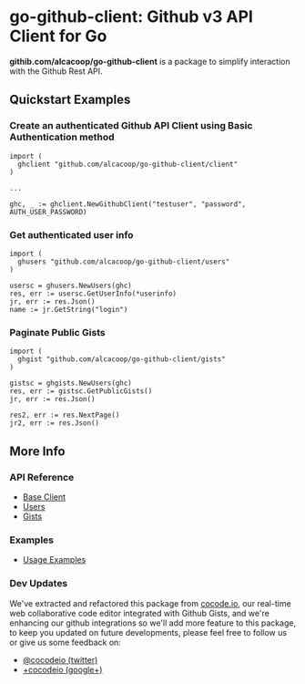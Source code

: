 go-github-client: Github v3 API Client for Go
=============================================

**githib.com/alcacoop/go-github-client** is a package to simplify interaction
with the Github Rest API.

Quickstart Examples
-------------------

### Create an authenticated Github API Client using Basic Authentication method

```
import (
  ghclient "github.com/alcacoop/go-github-client/client"
)

...

ghc, _ := ghclient.NewGithubClient("testuser", "password", AUTH_USER_PASSWORD)

```  

### Get authenticated user info 

```
import (
  ghusers "github.com/alcacoop/go-github-client/users"
)

usersc = ghusers.NewUsers(ghc)
res, err := usersc.GetUserInfo(*userinfo)
jr, err := res.Json()
name := jr.GetString("login")

```

### Paginate Public Gists 

```
import (
  ghgist "github.com/alcacoop/go-github-client/gists"
)

gistsc = ghgists.NewUsers(ghc)
res, err := gistsc.GetPublicGists()
jr, err := res.Json()

res2, err := res.NextPage()
jr2, err := res.Json()
```

More Info
-------------

### API Reference
* [Base Client](http://gopkgdoc.appspot.com/pkg/github.com/alcacoop/go-github-client/client)
* [Users](http://gopkgdoc.appspot.com/pkg/github.com/alcacoop/go-github-client/users)
* [Gists](http://gopkgdoc.appspot.com/pkg/github.com/alcacoop/go-github-client/gists)

### Examples
* [Usage Examples](http:///github.com/alcacoop/go-github-client/examples)

### Dev Updates

We've extracted and refactored this package from [cocode.io](http://cocode.io), 
our real-time web collaborative code editor integrated with Github Gists, and we're enhancing our github integrations so we'll add more feature to this package,
to keep you updated on future developments, please feel free to follow us or 
give us some feedback on:

* [@cocodeio (twitter)](https://twitter.com/#!/cocodeio)
* [+cocodeio (google+)](https://plus.google.com/110953439702828767840/posts)
